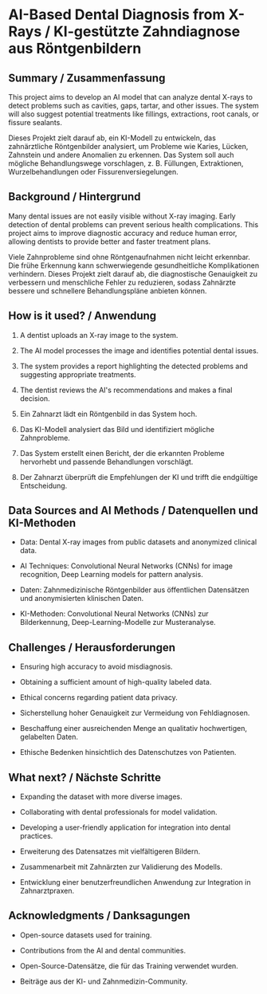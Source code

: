 # AI-Based Dental Diagnosis from X-Rays / KI-gestützte Zahndiagnose aus Röntgenbildern

## Summary / Zusammenfassung
This project aims to develop an AI model that can analyze dental X-rays to detect problems such as cavities, gaps, tartar, and other issues. The system will also suggest potential treatments like fillings, extractions, root canals, or fissure sealants.

Dieses Projekt zielt darauf ab, ein KI-Modell zu entwickeln, das zahnärztliche Röntgenbilder analysiert, um Probleme wie Karies, Lücken, Zahnstein und andere Anomalien zu erkennen. Das System soll auch mögliche Behandlungswege vorschlagen, z. B. Füllungen, Extraktionen, Wurzelbehandlungen oder Fissurenversiegelungen.

## Background / Hintergrund
Many dental issues are not easily visible without X-ray imaging. Early detection of dental problems can prevent serious health complications. This project aims to improve diagnostic accuracy and reduce human error, allowing dentists to provide better and faster treatment plans.

Viele Zahnprobleme sind ohne Röntgenaufnahmen nicht leicht erkennbar. Die frühe Erkennung kann schwerwiegende gesundheitliche Komplikationen verhindern. Dieses Projekt zielt darauf ab, die diagnostische Genauigkeit zu verbessern und menschliche Fehler zu reduzieren, sodass Zahnärzte bessere und schnellere Behandlungspläne anbieten können.

## How is it used? / Anwendung
1. A dentist uploads an X-ray image to the system.
2. The AI model processes the image and identifies potential dental issues.
3. The system provides a report highlighting the detected problems and suggesting appropriate treatments.
4. The dentist reviews the AI's recommendations and makes a final decision.

1. Ein Zahnarzt lädt ein Röntgenbild in das System hoch.
2. Das KI-Modell analysiert das Bild und identifiziert mögliche Zahnprobleme.
3. Das System erstellt einen Bericht, der die erkannten Probleme hervorhebt und passende Behandlungen vorschlägt.
4. Der Zahnarzt überprüft die Empfehlungen der KI und trifft die endgültige Entscheidung.

## Data Sources and AI Methods / Datenquellen und KI-Methoden
- Data: Dental X-ray images from public datasets and anonymized clinical data.
- AI Techniques: Convolutional Neural Networks (CNNs) for image recognition, Deep Learning models for pattern analysis.

- Daten: Zahnmedizinische Röntgenbilder aus öffentlichen Datensätzen und anonymisierten klinischen Daten.
- KI-Methoden: Convolutional Neural Networks (CNNs) zur Bilderkennung, Deep-Learning-Modelle zur Musteranalyse.

## Challenges / Herausforderungen
- Ensuring high accuracy to avoid misdiagnosis.
- Obtaining a sufficient amount of high-quality labeled data.
- Ethical concerns regarding patient data privacy.

- Sicherstellung hoher Genauigkeit zur Vermeidung von Fehldiagnosen.
- Beschaffung einer ausreichenden Menge an qualitativ hochwertigen, gelabelten Daten.
- Ethische Bedenken hinsichtlich des Datenschutzes von Patienten.

## What next? / Nächste Schritte
- Expanding the dataset with more diverse images.
- Collaborating with dental professionals for model validation.
- Developing a user-friendly application for integration into dental practices.

- Erweiterung des Datensatzes mit vielfältigeren Bildern.
- Zusammenarbeit mit Zahnärzten zur Validierung des Modells.
- Entwicklung einer benutzerfreundlichen Anwendung zur Integration in Zahnarztpraxen.

## Acknowledgments / Danksagungen
- Open-source datasets used for training.
- Contributions from the AI and dental communities.

- Open-Source-Datensätze, die für das Training verwendet wurden.
- Beiträge aus der KI- und Zahnmedizin-Community.
